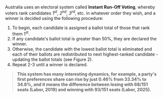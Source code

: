 Australia uses an electoral system called **Instant Run-Off Voting**, whereby voters rank candidates *1<sup>st</sup>, 2<sup>nd</sup>, 3<sup>rd</sup>*, etc. in whatever order they wish, and a winner is decided using the following procedure:

1. To begin, each candidate is assigned a ballot total of those that rank them 1<sup>st</sup>.
2. If any candidate's ballot total is greater than 50%, they are declared the winner.
3. Otherwise, the candidate with the lowest ballot total is eliminated and each of their ballots are redistributed to next highest-ranked candidate - updating the ballot totals (see Figure 2).
4. Repeat 2-3 until a winner is declared.

>**This system has many interesting dynamics, for example, a party's first preferences share can rise by just 0.46% from 33.34% to 34.8%, and it means the difference between losing with 68/151 seats (Labor, 2019) and winning with 93/151 seats (Labor, 2025).**